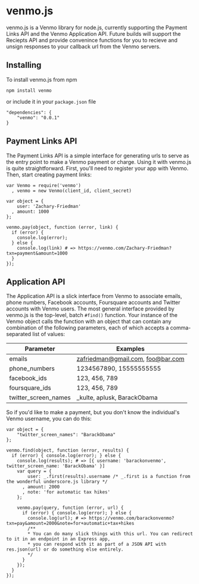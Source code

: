 venmo.js
========

venmo.js is a Venmo library for node.js, currently supporting the Payment Links API and the Venmo Application API. Future builds will support the Reciepts API and provide convenince functions for you to recieve and unsign responses to your callback url from the Venmo servers. 

Installing
----------

To install venmo.js from npm

    npm install venmo

or include it in your `package.json` file

    "dependencies": {
        "venmo": "0.0.1"
    }

Payment Links API
-----------------

The Payment Links API is a simple interface for generating urls to serve as the entry point to make a Venmo payment or charge. Using it with venmo.js is quite straightforward. First, you'll need to register your app with Venmo. Then, start creating payment links:

    var Venmo = require('venmo')
      , venmo = new Venmo(client_id, client_secret)

    var object = {
        user: 'Zachary-Friedman'
      , amount: 1000
    };

    venmo.pay(object, function (error, link) {
      if (error) {
        console.log(error);
      } else {
        console.log(link) # => https://venmo.com/Zachary-Friedman?txn=payment&amount=1000
      }
    });

Application API
---------------

The Application API is a slick interface from Venmo to associate emails, phone numbers, Facebook accounts, Foursquare accounts and Twitter accounts with Venmo users. The most general interface provided by venmo.js is the top-level, batch `#find()` function. Your instance of the Venmo object calls the function with an object that can contain any combination of the following parameters, each of which accepts a comma-separated list of values:

| Parameter            | Examples                          |
| -------------------- | --------------------------------- |
| emails               | zafriedman@gmail.com, foo@bar.com |
| phone_numbers        | 1234567890, 15555555555           |
| facebook_ids         | 123, 456, 789                     |
| foursquare_ids       | 123, 456, 789                     |
| twitter_screen_names | _kulte, aplusk, BarackObama       |

So if you'd like to make a payment, but you don't know the individual's Venmo username, you can do this:

    var object = {
        "twitter_screen_names": "BarackObama"
    };

    venmo.find(object, function (error, results) {
      if (error) { console.log(error); } else {
        console.log(results); # => [{ username: 'barackonvenmo', twitter_screen_name: 'BarackObama' }]
        var query = {
            user: _.first(results).username /* _.first is a function from the wonderful underscore.js library */
          , amount: 2000
          , note: 'for automatic tax hikes'
        };

        venmo.pay(query, function (error, url) {
          if (error) { console.log(error); } else {
            console.log(url); # => https://venmo.com/barackonvenmo?txn=pay&amount=2000&note=for+automatic+tax+hikes
            /**
            * You can do many slick things with this url. You can redirect to it in an endpoint in an Express app,
            * you can respond with it as part of a JSON API with res.json(url) or do something else entirely.
            */
          }
        });
      }
    });
